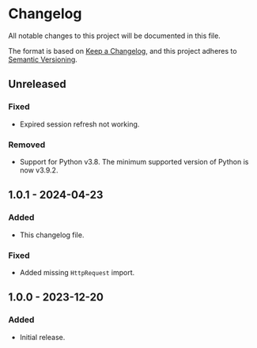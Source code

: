 # Changelog

All notable changes to this project will be documented in this file.

The format is based on [Keep a Changelog](https://keepachangelog.com/en/1.1.0/),
and this project adheres to [Semantic Versioning](https://semver.org/spec/v2.0.0.html).

## Unreleased

### Fixed

- Expired session refresh not working.

### Removed

- Support for Python v3.8. The minimum supported version of Python is now v3.9.2.

## 1.0.1 - 2024-04-23

### Added

- This changelog file.

### Fixed

- Added missing `HttpRequest` import.

## 1.0.0 - 2023-12-20

### Added

- Initial release.
